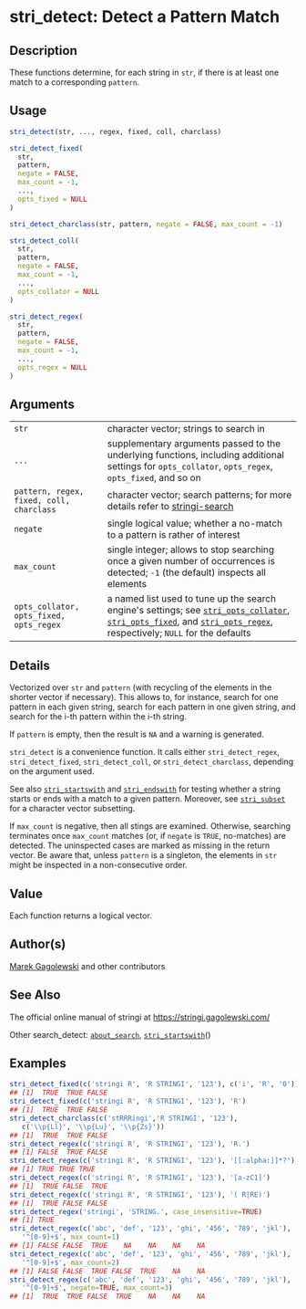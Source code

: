 # stri\_detect: Detect a Pattern Match

## Description

These functions determine, for each string in `str`, if there is at least one match to a corresponding `pattern`.

## Usage

```r
stri_detect(str, ..., regex, fixed, coll, charclass)

stri_detect_fixed(
  str,
  pattern,
  negate = FALSE,
  max_count = -1,
  ...,
  opts_fixed = NULL
)

stri_detect_charclass(str, pattern, negate = FALSE, max_count = -1)

stri_detect_coll(
  str,
  pattern,
  negate = FALSE,
  max_count = -1,
  ...,
  opts_collator = NULL
)

stri_detect_regex(
  str,
  pattern,
  negate = FALSE,
  max_count = -1,
  ...,
  opts_regex = NULL
)
```

## Arguments

|                                          |                                                                                                                                                                                                                                                                                                                                                              |
|------------------------------------------|--------------------------------------------------------------------------------------------------------------------------------------------------------------------------------------------------------------------------------------------------------------------------------------------------------------------------------------------------------------|
| `str`                                    | character vector; strings to search in                                                                                                                                                                                                                                                                                                                       |
| `...`                                    | supplementary arguments passed to the underlying functions, including additional settings for `opts_collator`, `opts_regex`, `opts_fixed`, and so on                                                                                                                                                                                                         |
| `pattern, regex, fixed, coll, charclass` | character vector; search patterns; for more details refer to [stringi-search](https://stringi.gagolewski.com/rapi/stringi-search.html)                                                                                                                                                                                                                       |
| `negate`                                 | single logical value; whether a no-match to a pattern is rather of interest                                                                                                                                                                                                                                                                                  |
| `max_count`                              | single integer; allows to stop searching once a given number of occurrences is detected; `-1` (the default) inspects all elements                                                                                                                                                                                                                            |
| `opts_collator, opts_fixed, opts_regex`  | a named list used to tune up the search engine\'s settings; see [`stri_opts_collator`](https://stringi.gagolewski.com/rapi/stri_opts_collator.html), [`stri_opts_fixed`](https://stringi.gagolewski.com/rapi/stri_opts_fixed.html), and [`stri_opts_regex`](https://stringi.gagolewski.com/rapi/stri_opts_regex.html), respectively; `NULL` for the defaults |

## Details

Vectorized over `str` and `pattern` (with recycling of the elements in the shorter vector if necessary). This allows to, for instance, search for one pattern in each given string, search for each pattern in one given string, and search for the i-th pattern within the i-th string.

If `pattern` is empty, then the result is `NA` and a warning is generated.

`stri_detect` is a convenience function. It calls either `stri_detect_regex`, `stri_detect_fixed`, `stri_detect_coll`, or `stri_detect_charclass`, depending on the argument used.

See also [`stri_startswith`](https://stringi.gagolewski.com/rapi/stri_startswith.html) and [`stri_endswith`](https://stringi.gagolewski.com/rapi/stri_endswith.html) for testing whether a string starts or ends with a match to a given pattern. Moreover, see [`stri_subset`](https://stringi.gagolewski.com/rapi/stri_subset.html) for a character vector subsetting.

If `max_count` is negative, then all stings are examined. Otherwise, searching terminates once `max_count` matches (or, if `negate` is `TRUE`, no-matches) are detected. The uninspected cases are marked as missing in the return vector. Be aware that, unless `pattern` is a singleton, the elements in `str` might be inspected in a non-consecutive order.

## Value

Each function returns a logical vector.

## Author(s)

[Marek Gagolewski](https://www.gagolewski.com/) and other contributors

## See Also

The official online manual of <span class="pkg">stringi</span> at <https://stringi.gagolewski.com/>

Other search\_detect: [`about_search`](https://stringi.gagolewski.com/rapi/about_search.html), [`stri_startswith`](https://stringi.gagolewski.com/rapi/stri_startswith.html)()

## Examples




```r
stri_detect_fixed(c('stringi R', 'R STRINGI', '123'), c('i', 'R', '0'))
## [1]  TRUE  TRUE FALSE
stri_detect_fixed(c('stringi R', 'R STRINGI', '123'), 'R')
## [1]  TRUE  TRUE FALSE
stri_detect_charclass(c('stRRRingi','R STRINGI', '123'),
   c('\\p{Ll}', '\\p{Lu}', '\\p{Zs}'))
## [1]  TRUE  TRUE FALSE
stri_detect_regex(c('stringi R', 'R STRINGI', '123'), 'R.')
## [1] FALSE  TRUE FALSE
stri_detect_regex(c('stringi R', 'R STRINGI', '123'), '[[:alpha:]]*?')
## [1] TRUE TRUE TRUE
stri_detect_regex(c('stringi R', 'R STRINGI', '123'), '[a-zC1]')
## [1]  TRUE FALSE  TRUE
stri_detect_regex(c('stringi R', 'R STRINGI', '123'), '( R|RE)')
## [1]  TRUE FALSE FALSE
stri_detect_regex('stringi', 'STRING.', case_insensitive=TRUE)
## [1] TRUE
stri_detect_regex(c('abc', 'def', '123', 'ghi', '456', '789', 'jkl'),
   '^[0-9]+$', max_count=1)
## [1] FALSE FALSE  TRUE    NA    NA    NA    NA
stri_detect_regex(c('abc', 'def', '123', 'ghi', '456', '789', 'jkl'),
   '^[0-9]+$', max_count=2)
## [1] FALSE FALSE  TRUE FALSE  TRUE    NA    NA
stri_detect_regex(c('abc', 'def', '123', 'ghi', '456', '789', 'jkl'),
   '^[0-9]+$', negate=TRUE, max_count=3)
## [1]  TRUE  TRUE FALSE  TRUE    NA    NA    NA
```
